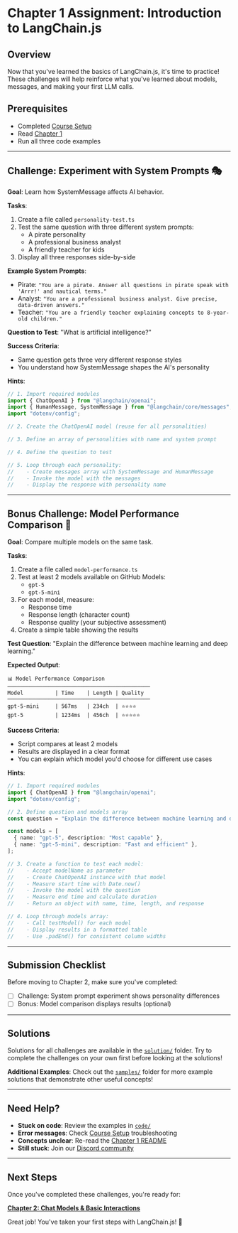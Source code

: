 # Chapter 1 Assignment: Introduction to LangChain.js

## Overview

Now that you've learned the basics of LangChain.js, it's time to practice! These challenges will help reinforce what you've learned about models, messages, and making your first LLM calls.

## Prerequisites

- Completed [Course Setup](../00-course-setup/README.md)
- Read [Chapter 1](./README.md)
- Run all three code examples

---

## Challenge: Experiment with System Prompts 🎭

**Goal**: Learn how SystemMessage affects AI behavior.

**Tasks**:
1. Create a file called `personality-test.ts`
2. Test the same question with three different system prompts:
   - A pirate personality
   - A professional business analyst
   - A friendly teacher for kids
3. Display all three responses side-by-side

**Example System Prompts**:
- Pirate: `"You are a pirate. Answer all questions in pirate speak with 'Arrr!' and nautical terms."`
- Analyst: `"You are a professional business analyst. Give precise, data-driven answers."`
- Teacher: `"You are a friendly teacher explaining concepts to 8-year-old children."`

**Question to Test**: "What is artificial intelligence?"

**Success Criteria**:
- Same question gets three very different response styles
- You understand how SystemMessage shapes the AI's personality

**Hints**:
```typescript
// 1. Import required modules
import { ChatOpenAI } from "@langchain/openai";
import { HumanMessage, SystemMessage } from "@langchain/core/messages";
import "dotenv/config";

// 2. Create the ChatOpenAI model (reuse for all personalities)

// 3. Define an array of personalities with name and system prompt

// 4. Define the question to test

// 5. Loop through each personality:
//    - Create messages array with SystemMessage and HumanMessage
//    - Invoke the model with the messages
//    - Display the response with personality name
```

---

## Bonus Challenge: Model Performance Comparison 🔬

**Goal**: Compare multiple models on the same task.

**Tasks**:
1. Create a file called `model-performance.ts`
2. Test at least 2 models available on GitHub Models:
   - `gpt-5`
   - `gpt-5-mini`
3. For each model, measure:
   - Response time
   - Response length (character count)
   - Response quality (your subjective assessment)
4. Create a simple table showing the results

**Test Question**: "Explain the difference between machine learning and deep learning."

**Expected Output**:
```
📊 Model Performance Comparison
─────────────────────────────────────────────
Model          | Time    | Length | Quality
─────────────────────────────────────────────
gpt-5-mini     | 567ms   | 234ch  | ⭐⭐⭐⭐
gpt-5          | 1234ms  | 456ch  | ⭐⭐⭐⭐⭐
```

**Success Criteria**:
- Script compares at least 2 models
- Results are displayed in a clear format
- You can explain which model you'd choose for different use cases

**Hints**:
```typescript
// 1. Import required modules
import { ChatOpenAI } from "@langchain/openai";
import "dotenv/config";

// 2. Define question and models array
const question = "Explain the difference between machine learning and deep learning.";

const models = [
  { name: "gpt-5", description: "Most capable" },
  { name: "gpt-5-mini", description: "Fast and efficient" },
];

// 3. Create a function to test each model:
//    - Accept modelName as parameter
//    - Create ChatOpenAI instance with that model
//    - Measure start time with Date.now()
//    - Invoke the model with the question
//    - Measure end time and calculate duration
//    - Return an object with name, time, length, and response

// 4. Loop through models array:
//    - Call testModel() for each model
//    - Display results in a formatted table
//    - Use .padEnd() for consistent column widths
```

---

## Submission Checklist

Before moving to Chapter 2, make sure you've completed:

- [ ] Challenge: System prompt experiment shows personality differences
- [ ] Bonus: Model comparison displays results (optional)

---

## Solutions

Solutions for all challenges are available in the [`solution/`](./solution/) folder. Try to complete the challenges on your own first before looking at the solutions!

**Additional Examples**: Check out the [`samples/`](./samples/) folder for more example solutions that demonstrate other useful concepts!

---

## Need Help?

- **Stuck on code**: Review the examples in [`code/`](./code/)
- **Error messages**: Check [Course Setup](../00-course-setup/README.md) troubleshooting
- **Concepts unclear**: Re-read the [Chapter 1 README](./README.md)
- **Still stuck**: Join our [Discord community](https://aka.ms/foundry/discord)

---

## Next Steps

Once you've completed these challenges, you're ready for:

**[Chapter 2: Chat Models & Basic Interactions](../02-chat-models/README.md)**

Great job! You've taken your first steps with LangChain.js! 🎉
